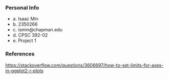 ### Personal Info
<ul>
<li>a. Isaac Min</li>
<li>b. 2350266</li>
<li>c. ismin@chapman.edu</li>
<li>d. CPSC 392-02</li>
<li>e. Project 1</li>
</ul>

### References

https://stackoverflow.com/questions/3606697/how-to-set-limits-for-axes-in-ggplot2-r-plots

